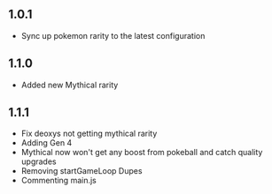 ## 1.0.1
- Sync up pokemon rarity to the latest configuration

## 1.1.0
- Added new Mythical rarity

## 1.1.1
- Fix deoxys not getting mythical rarity
- Adding Gen 4
- Mythical now won't get any boost from pokeball and catch quality upgrades
- Removing startGameLoop Dupes
- Commenting main.js